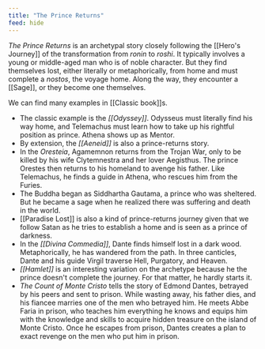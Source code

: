 ```yaml
---
title: "The Prince Returns"
feed: hide
---
```


_The Prince Returns_ is an archetypal story closely following the [[Hero's Journey]] of the transformation from _ronin_ to _roshi_. It typically involves a young or middle-aged man who is of noble character. But they find themselves lost, either literally or metaphorically, from home and must complete a _nostos_, the voyage home. Along the way, they encounter a [[Sage]], or they become one themselves. 

We can find many examples in [[Classic book]]s.

* The classic example is the _[[Odyssey]]_. Odysseus must literally find his way home, and Telemachus must learn how to take up his rightful position as prince. Athena shows up as Mentor. 
* By extension, the _[[Aeneid]]_ is also a prince-returns story.
* In the _Oresteia_, Agamemnon returns from the Trojan War, only to be killed by his wife Clytemnestra and her lover Aegisthus. The prince Orestes then returns to his homeland to avenge his father. Like Telemachus, he finds a guide in Athena, who rescues him from the Furies.
* The Buddha began as Siddhartha Gautama, a prince who was sheltered. But he became a sage when he realized there was suffering and death in the world. 
* [[Paradise Lost]] is also a kind of prince-returns journey given that we follow Satan as he tries to establish a home and is seen as a prince of darkness. 
* In the _[[Divina Commedia]]_, Dante finds himself lost in a dark wood. Metaphorically, he has wandered from the path. In three canticles, Dante and his guide Virgil traverse Hell, Purgatory, and Heaven. 
* _[[Hamlet]]_ is an interesting variation on the archetype because he the prince doesn't complete the journey. For that matter, he hardly starts it. 
* _The Count of Monte Cristo_ tells the story of Edmond Dantes, betrayed by his peers and sent to prison. While wasting away, his father dies, and his fiancee marries one of the men who betrayed him. He meets Abbe Faria in prison, who teaches him everything he knows and equips him with the knowledge and skills to acquire hidden treasure on the island of Monte Cristo. Once he escapes from prison, Dantes creates a plan to exact revenge on the men who put him in prison.

